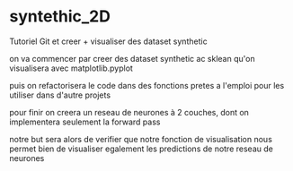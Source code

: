# syntethic_2D
Tutoriel Git et creer + visualiser des dataset synthetic

on va commencer par creer des dataset synthetic ac sklean qu'on visualisera avec matplotlib.pyplot

puis on refactorisera le code dans des fonctions pretes a l'emploi pour les utiliser dans d'autre projets

pour finir on creera un reseau de neurones à 2 couches, dont on implementera seulement la forward pass

notre but sera alors de verifier que notre fonction de visualisation nous permet bien de visualiser egalement les predictions de notre reseau de neurones